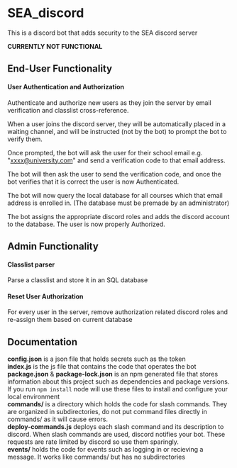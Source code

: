 # SEA_discord
This is a discord bot that adds security to the SEA discord server

**CURRENTLY NOT FUNCTIONAL**

## End-User Functionality

#### User Authentication and Authorization
Authenticate and authorize new users as they join the server by email verification and classlist cross-reference.

When a user joins the discord server, they will be automatically placed in a waiting channel, and will be instructed (not by the bot) to prompt the bot to verify them.

Once prompted, the bot will ask the user for their school email e.g. "xxxx@university.com" and send a verification code to that email address.

The bot will then ask the user to send the verification code, and once the bot verifies that it is correct the user is now Authenticated.

The bot will now query the local database for all courses which that email address is enrolled in. (The database must be premade by an administrator)

The bot assigns the appropriate discord roles and adds the discord account to the database. The user is now properly Authorized.


## Admin Functionality

#### Classlist parser
Parse a classlist and store it in an SQL database

#### Reset User Authorization
For every user in the server, remove authorization related discord roles and re-assign them based on current database


## Documentation

**config.json** is a json file that holds secrets such as the token  
**index.js** is the js file that contains the code that operates the bot  
**package.json** & **package-lock.json** is an npm generated file that stores information about this project such as dependencies and package versions. If you run `npm install` node will use these files to install and configure your local environment  
**commands/** is a directory which holds the code for slash commands. They are organized in subdirectories, do not put command files directly in commands/ as it will cause errors.  
**deploy-commands.js** deploys each slash command and its description to discord. When slash commands are used, discord notifies your bot. These requests are rate limited by discord so use them sparingly.  
**events/** holds the code for events such as logging in or recieving a message. It works like commands/ but has no subdirectories  

